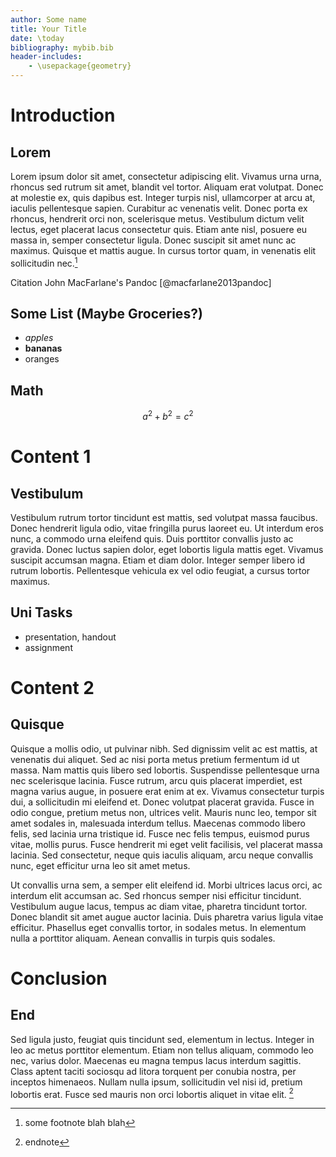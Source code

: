 ```yaml
---
author: Some name
title: Your Title
date: \today
bibliography: mybib.bib
header-includes:
    - \usepackage{geometry}
---
```


# Introduction

## Lorem

Lorem ipsum dolor sit amet, consectetur adipiscing elit. Vivamus urna urna, rhoncus sed rutrum sit amet, blandit vel tortor. Aliquam erat volutpat. Donec at molestie ex, quis dapibus est. Integer turpis nisl, ullamcorper at arcu at, iaculis pellentesque sapien. Curabitur ac venenatis velit. Donec porta ex rhoncus, hendrerit orci non, scelerisque metus. Vestibulum dictum velit lectus, eget placerat lacus consectetur quis. Etiam ante nisl, posuere eu massa in, semper consectetur ligula. Donec suscipit sit amet nunc ac maximus. Quisque et mattis augue. In cursus tortor quam, in venenatis elit sollicitudin nec.[^note]

[^note]: some footnote blah blah

Citation John MacFarlane's Pandoc [@macfarlane2013pandoc]

## Some List (Maybe Groceries?)

- *apples*
- **bananas**
- oranges

## Math

$$ a^2 + b^2 = c^2 $$

# Content 1

## Vestibulum

Vestibulum rutrum tortor tincidunt est mattis, sed volutpat massa faucibus. Donec hendrerit ligula odio, vitae fringilla purus laoreet eu. Ut interdum eros nunc, a commodo urna eleifend quis. Duis porttitor convallis justo ac gravida. Donec luctus sapien dolor, eget lobortis ligula mattis eget. Vivamus suscipit accumsan magna. Etiam et diam dolor. Integer semper libero id rutrum lobortis. Pellentesque vehicula ex vel odio feugiat, a cursus tortor maximus.

## Uni Tasks

- presentation, handout
- assignment

# Content 2

## Quisque 

Quisque a mollis odio, ut pulvinar nibh. Sed dignissim velit ac est mattis, at venenatis dui aliquet. Sed ac nisi porta metus pretium fermentum id ut massa. Nam mattis quis libero sed lobortis. Suspendisse pellentesque urna nec scelerisque lacinia. Fusce rutrum, arcu quis placerat imperdiet, est magna varius augue, in posuere erat enim at ex. Vivamus consectetur turpis dui, a sollicitudin mi eleifend et. Donec volutpat placerat gravida. Fusce in odio congue, pretium metus non, ultrices velit. Mauris nunc leo, tempor sit amet sodales in, malesuada interdum tellus. Maecenas commodo libero felis, sed lacinia urna tristique id. Fusce nec felis tempus, euismod purus vitae, mollis purus. Fusce hendrerit mi eget velit facilisis, vel placerat massa lacinia. Sed consectetur, neque quis iaculis aliquam, arcu neque convallis nunc, eget efficitur urna leo sit amet metus.

Ut convallis urna sem, a semper elit eleifend id. Morbi ultrices lacus orci, ac interdum elit accumsan ac. Sed rhoncus semper nisi efficitur tincidunt. Vestibulum augue lacus, tempus ac diam vitae, pharetra tincidunt tortor. Donec blandit sit amet augue auctor lacinia. Duis pharetra varius ligula vitae efficitur. Phasellus eget convallis tortor, in sodales metus. In elementum nulla a porttitor aliquam. Aenean convallis in turpis quis sodales.

# Conclusion

## End

Sed ligula justo, feugiat quis tincidunt sed, elementum in lectus. Integer in leo ac metus porttitor elementum. Etiam non tellus aliquam, commodo leo nec, varius dolor. Maecenas eu magna tempus lacus interdum sagittis. Class aptent taciti sociosqu ad litora torquent per conubia nostra, per inceptos himenaeos. Nullam nulla ipsum, sollicitudin vel nisi id, pretium lobortis erat. Fusce sed mauris non orci lobortis aliquet in vitae elit. [^endnote]

[^endnote]: endnote
